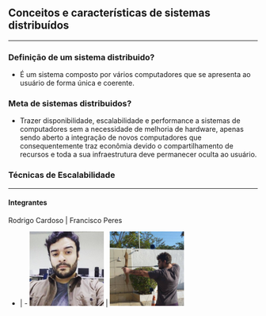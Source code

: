 ## Conceitos e características de sistemas distribuídos

---

### Definição de um sistema distribuido?

 - É um sistema composto por vários computadores que se apresenta ao usuário de forma única e coerente.



### Meta de sistemas distribuidos?

 -  Trazer disponibilidade, escalabilidade e performance a sistemas de computadores sem a necessidade de melhoria de hardware, apenas sendo aberto a integração de novos computadores que consequentemente traz econômia devido o compartilhamento de recursos e toda a sua infraestrutura deve permanecer oculta ao usuário.


### Técnicas de Escalabilidade


---

#### Integrantes

Rodrigo Cardoso | Francisco Peres
- | -
<img width="150" height="150" src="assets/rodrigo.jpg"> | <img width="150" height="150" src="assets/francisco.jpg">
